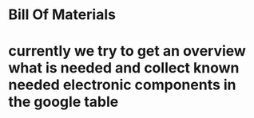 # Bill Of Materials
# currently we try to get an overview what is needed and collect known needed electronic components in the google table
